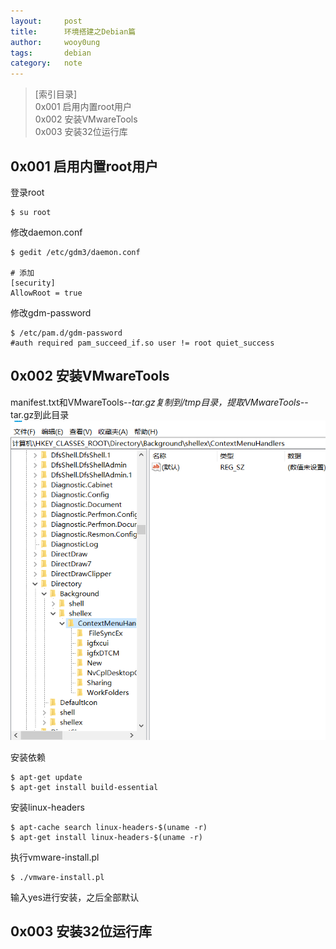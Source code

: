```yaml
---
layout:		post
title:		环境搭建之Debian篇
author:		wooy0ung
tags:		debian
category:  	note
---
```



>[索引目录]  
>0x001 启用内置root用户  
>0x002 安装VMwareTools  
>0x003 安装32位运行库  
<!-- more -->


## 0x001 启用内置root用户

登录root
```
$ su root
```

修改daemon.conf
```
$ gedit /etc/gdm3/daemon.conf

# 添加
[security]
AllowRoot = true
```

修改gdm-password
```
$ /etc/pam.d/gdm-password
#auth required pam_succeed_if.so user != root quiet_success
```


## 0x002 安装VMwareTools

manifest.txt和VMwareTools-*-tar.gz复制到/tmp目录，提取VMwareTools-*-tar.gz到此目录
![](/assets/img/note/2018-02-21-windows-environment/0x002-001.png)

安装依赖
```
$ apt-get update
$ apt-get install build-essential
```

安装linux-headers
```
$ apt-cache search linux-headers-$(uname -r)
$ apt-get install linux-headers-$(uname -r)
```

执行vmware-install.pl
```
$ ./vmware-install.pl
```

输入yes进行安装，之后全部默认


## 0x003 安装32位运行库

```

```